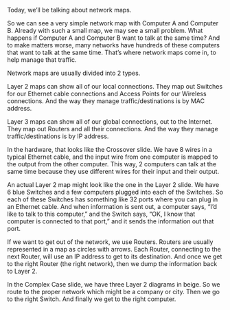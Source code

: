 Today, we’ll be talking about network maps.

So we can see a very simple network map with Computer A and Computer B.  Already with such a small map, we may see a small problem.  What happens if Computer A and Computer B want to talk at the same time?  And to make matters worse, many networks have hundreds of these computers that want to talk at the same time.  That’s where network maps come in, to help manage that traffic.

Network maps are usually divided into 2 types.

Layer 2 maps can show all of our local connections.  They map out Switches for our Ethernet cable connections and Access Points for our Wireless connections.  And the way they manage traffic/destinations is by MAC address.

Layer 3 maps can show all of our global connections, out to the Internet.  They map out Routers and all their connections.  And the way they manage traffic/destinations is by IP address.

In the hardware, that looks like the Crossover slide.  We have 8 wires in a typical Ethernet cable, and the input wire from one computer is mapped to the output from the other computer.  This way, 2 computers can talk at the same time because they use different wires for their input and their output.

An actual Layer 2 map might look like the one in the Layer 2 slide.  We have 6 blue Switches and a few computers plugged into each of the Switches.  So each of these Switches has something like 32 ports where you can plug in an Ethernet cable.  And when information is sent out, a computer says, “I’d like to talk to this computer,” and the Switch says, “OK, I know that computer is connected to that port,” and it sends the information out that port.

If we want to get out of the network, we use Routers.  Routers are usually represented in a map as circles with arrows.  Each Router, connecting to the next Router, will use an IP address to get to its destination.  And once we get to the right Router (the right network), then we dump the information back to Layer 2.

In the Complex Case slide, we have three Layer 2 diagrams in beige.  So we route to the proper network which might be a company or city.  Then we go to the right Switch.  And finally we get to the right computer.